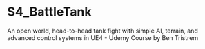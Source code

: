 # S4_BattleTank
An open world, head-to-head tank fight with simple AI, terrain, and advanced control systems in UE4 - Udemy Course by Ben Tristrem
